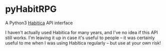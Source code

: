 # pyHabitRPG
A Python3 [Habitica](https://habitica.com/) API interface

I haven't actually used Habitica for many years, and I've no idea if this API still works.  I'm leaving it up in case it's useful to people – it was certainly useful to me when I was using Habitica regularly – but use at your own risk!
